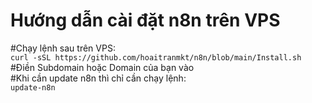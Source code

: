 <h1>Hướng dẫn cài đặt n8n trên VPS</h1>
#Chạy lệnh sau trên VPS: <br>
<code>curl -sSL https://github.com/hoaitranmkt/n8n/blob/main/Install.sh</code><br>
#Điền Subdomain hoặc Domain của bạn vào<br>
#Khi cần update n8n thì chỉ cần chạy lệnh:<br>
<code>update-n8n</code>

